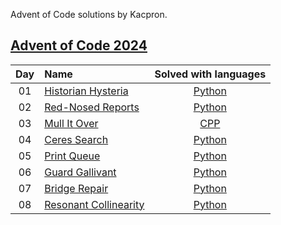 Advent of Code solutions by Kacpron.

## [Advent of Code 2024](https://adventofcode.com/2024/)

| Day | Name                                                        | Solved with languages                                                                                                       |
|:---:|:------------------------------------------------------------|:---------------------------------------------------------------------------------------------------------------------------:|
| 01  | [Historian Hysteria](https://adventofcode.com/2024/day/1)   | [Python](day01/solve.py)                                                                                                 |
| 02  | [Red-Nosed Reports](https://adventofcode.com/2024/day/2)    | [Python](day02/solve.py)                                                                                                 |
| 03  | [Mull It Over](https://adventofcode.com/2024/day/4)    | [CPP](day03/solve.cpp)                                                                                                 |
| 04  | [Ceres Search](https://adventofcode.com/2024/day/4)    | [Python](day04/solve.py)                                                                                                 |
| 05 | [Print Queue](https://adventofcode.com/2024/day/5)    | [Python](day05/solve.py)                                                                                                 |
| 06 | [Guard Gallivant](https://adventofcode.com/2024/day/6)    | [Python](day06/solve.py)                                                                                                 |
| 07 | [Bridge Repair](https://adventofcode.com/2024/day/7)    | [Python](day07/solve.py)                                                                                                 |
| 08 | [Resonant Collinearity](https://adventofcode.com/2024/day/8)    | [Python](day08/solve.py)                                                                                                 |
